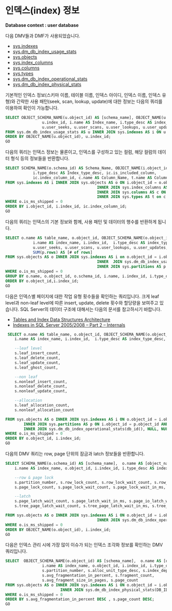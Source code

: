 # 인덱스(index) 정보

**Database context : user database**

다음 DMV들과 DMF가 사용되었습니다.

- [sys.indexes](https://msdn.microsoft.com/en-us/library/ms173760.aspx)
- [sys.dm_db_index_usage_stats](https://msdn.microsoft.com/en-us/library/ms188755.aspx)
- [sys.objects](https://msdn.microsoft.com/en-us/library/ms190324.aspx)
- [sys.index_columns](https://msdn.microsoft.com/en-us/library/ms175105.aspx)
- [sys.columns](https://msdn.microsoft.com/en-us/library/ms176106.aspx)
- [sys.types](https://msdn.microsoft.com/en-us/library/ms188021.aspx)
- [sys.dm_db_index_operational_stats](https://msdn.microsoft.com/en-us/library/ms174281.aspx)
- [sys.dm_db_index_physical_stats](https://msdn.microsoft.com/en-us/library/ms188917.aspx)

기본적인 인덱스 정보(스키마 이름, 테이블 이름, 인덱스 아이디, 인덱스 이름, 인덱스 유형)와 간략한 사용 패턴(seek, scan, lookup, update)에 대한 정보는 다음의 쿼리를 이용하여 확인이 가능합니다.

```SQL
SELECT OBJECT_SCHEMA_NAME(u.object_id) AS [schema_name], OBJECT_NAME(u.object_id) AS Table_Name,  
				u.index_id, i.name AS Index_name, i.type_desc AS index_type,
				u.user_seeks, u.user_scans, u.user_lookups, u.user_updates
FROM sys.dm_db_index_usage_stats AS u INNER JOIN sys.indexes AS i ON u.object_id = i.object_id AND u.index_id = i.index_id
ORDER BY OBJECT_NAME(u.object_id), u.index_id;
GO
```

다음의 쿼리는 인덱스 정보는 물론이고, 인덱스를 구성하고 있는 컬럼, 해당 컬럼의 데이터 형식 등의 정보들을 반환합니다.

```SQL
SELECT SCHEMA_NAME(o.schema_id) AS Schema_Name, OBJECT_NAME(i.object_id) AS Table_Name, i.name AS Index_Name, i.index_id, 
			i.type_desc AS Index_type_desc, ic.is_included_column,
			ic.index_column_id, c.name AS Column_Name, t.name AS Column_data_type, c.max_length, c.precision, c.scale, c.collation_name, c.is_nullable, CASE t.is_user_defined WHEN 1 THEN 'TRUE' ELSE 'FALSE' END AS user_defined_data_type
FROM sys.indexes AS i INNER JOIN sys.objects AS o ON i.object_id = o.object_id
										INNER JOIN sys.index_columns AS ic ON i.object_id = ic.object_id AND i.index_id = ic.index_id
										INNER JOIN sys.columns AS c ON ic.object_id = c.object_id AND ic.column_id = c.column_id
										INNER JOIN sys.types AS t on c.user_type_id = t.user_type_id
WHERE o.is_ms_shipped = 0
ORDER BY i.object_id, i.index_id, ic.index_column_id;
GO
```

다음의 쿼리는 인덱스의 기본 정보와 함께, 사용 패턴 및 데이터의 행수를 반환하게 됩니다.

```SQL
SELECT o.name AS table_name, o.object_id, OBJECT_SCHEMA_NAME(o.object_id) AS [schema_name],
			i.name AS index_name, i.index_id,  i.type_desc AS index_type_desc, i.is_primary_key, i.is_unique_constraint, 
			u.user_seeks, u.user_scans, u.user_lookups, u.user_updates,
			SUM(p.rows) AS [# of rows]
FROM sys.objects AS o INNER JOIN sys.indexes AS i on o.object_id = i.object_id
										INNER  JOIN sys.dm_db_index_usage_stats AS u ON i.object_id = u.object_id AND i.index_id = u.index_id
										INNER JOIN sys.partitions AS p ON u.object_id = p.object_id AND u.index_id = p.index_id
WHERE o.is_ms_shipped = 0
GROUP BY o.name, o.object_id, o.schema_id, i.name, i.index_id, i.type_desc, i.is_primary_key, i.is_unique_constraint, u.user_seeks, u.user_scans, u.user_lookups, u.user_updates
ORDER BY o.object_id,i.index_id;
GO
```

다음은 인덱스별 페이지에 대한 작업 유형 횟수들을 확인하는 쿼리입니다.
크게 leaf level과 non-leaf level에 따른 insert, update, delete 횟수와 할당량을 보여주고 있습니다.
SQL Server의 데이터 구조에 대해서는 다음의 문서를 참고하시기 바랍니다.

* [Tables and Index Data Structures Architecture](https://technet.microsoft.com/en-us/library/ms180978(v=sql.105).aspx)
* [Indexes in SQL Server 2005/2008 – Part 2 – Internals](http://www.sqlskills.com/blogs/kimberly/indexes-in-sql-server-20052008-part-2-internals/)

```SQL
 SELECT o.name AS table_name, o.object_id, OBJECT_SCHEMA_NAME(o.object_id) AS [schema_name],
	i.name AS index_name, i.index_id,  i.type_desc AS index_type_desc, 

	--leaf level
	s.leaf_insert_count,
	s.leaf_delete_count,
	s.leaf_update_count,
	s.leaf_ghost_count,

	--non leaf
	s.nonleaf_insert_count,
	s.nonleaf_delete_count,
	s.nonleaf_update_count,

	--allocation
	s.leaf_allocation_count,
	s.nonleaf_allocation_count

FROM sys.objects AS o INNER JOIN sys.indexes AS i ON o.object_id = i.object_id
		INNER JOIN sys.partitions AS p ON i.object_id = p.object_id AND i.index_id = p.index_id
		INNER JOIN sys.dm_db_index_operational_stats(db_id(), NULL, NULL, NULL) AS s ON p.object_id = s.object_id AND p.index_id = s.index_id AND p.partition_number = s.partition_number
WHERE o.is_ms_shipped = 0
ORDER BY o.object_id, i.index_id;
GO
```

다음의 DMV 쿼리는 row, page 단위의 잠금과 latch 정보들을 반환합니다.

```SQL
SELECT SCHEMA_NAME(o.schema_id) AS [schema_name],  o.name AS [object_name], 
 	i.name AS index_name, o.object_id, i.index_id, i.type_desc AS index_type_desc,

	--row & page lock
	s.partition_number, s.row_lock_count, s.row_lock_wait_count, s.row_lock_wait_in_ms, 
	s.page_lock_count, s.page_lock_wait_count, s.page_lock_wait_in_ms,

	--latch
	s.page_latch_wait_count, s.page_latch_wait_in_ms, s.page_io_latch_wait_count, s.page_io_latch_wait_in_ms,
	s.tree_page_latch_wait_count, s.tree_page_latch_wait_in_ms, s.tree_page_io_latch_wait_count, s.tree_page_io_latch_wait_in_ms

FROM sys.objects AS o INNER JOIN sys.indexes AS i ON o.object_id = i.object_id
										INNER JOIN sys.dm_db_index_operational_stats(DB_ID(), NULL, NULL, NULL) AS s ON i.object_id = s.object_id AND i.index_id = s.index_id
WHERE o.is_ms_shipped = 0
ORDER BY OBJECT_NAME(o.object_id), i.index_id;
GO
```

다음은 인덱스 관리 시에 가장 많이 이슈가 되는 인덱스 조각화 정보를 확인하는 DMV 쿼리입니다.

```SQL
SELECT  OBJECT_SCHEMA_NAME(o.object_id) AS [schema_name],  o.name AS [object_name], 
 				i.name AS index_name, o.object_id, i.index_id, i.type_desc AS index_type_desc, 
				s.partition_number, s.alloc_unit_type_desc, s.index_depth, s.index_level,
				s.avg_fragmentation_in_percent, s.fragment_count,
				s.avg_fragment_size_in_pages, s.page_count				
FROM sys.objects AS o INNER JOIN sys.indexes AS i ON o.object_id = i.object_id
						INNER JOIN sys.dm_db_index_physical_stats(DB_ID(), NULL, NULL, NULL, 'LIMITED') AS s ON i.object_id = s.object_id AND i.index_id = s.index_id
WHERE o.is_ms_shipped = 0
ORDER BY s.avg_fragmentation_in_percent DESC , s.page_count DESC;
GO
```